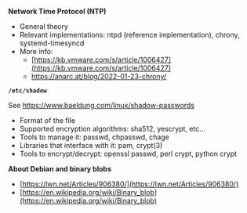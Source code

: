 **Network Time Protocol (NTP)**

- General theory
- Relevant implementations: ntpd (reference implementation), chrony, systemd-timesyncd
- More info:
  - [https://kb.vmware.com/s/article/1006427](https://kb.vmware.com/s/article/1006427)
  - https://anarc.at/blog/2022-01-23-chrony/

**`/etc/shadow`**

See https://www.baeldung.com/linux/shadow-passwords

- Format of the file
- Supported encryption algorithms: sha512, yescrypt, etc…
- Tools to manage it: passwd, chpasswd, chage
- Libraries that interface with it: pam, crypt(3)
- Tools to encrypt/decrypt: openssl passwd, perl crypt, python crypt

**About Debian and binary blobs**

- [https://lwn.net/Articles/906380/](https://lwn.net/Articles/906380/)
- [https://en.wikipedia.org/wiki/Binary_blob](https://en.wikipedia.org/wiki/Binary_blob)